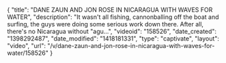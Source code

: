{
    "title": "DANE ZAUN AND JON ROSE IN NICARAGUA WITH WAVES FOR WATER",
    "description": "It wasn't all fishing, cannonballing off the boat and surfing, the guys were doing some serious work down there. After all, there's no Nicaragua without \"agu...",
    "videoid": "158526",
    "date_created": "1398292487",
    "date_modified": "1418181331",
    "type": "captivate",
    "layout": "video",
    "url": "\/v\/dane-zaun-and-jon-rose-in-nicaragua-with-waves-for-water\/158526"
}